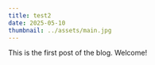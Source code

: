 ```yaml
---
title: test2
date: 2025-05-10
thumbnail: ../assets/main.jpg
---
```


This is the first post of the blog. Welcome!



